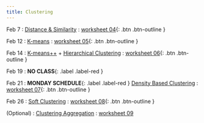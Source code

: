 ```yaml
---
title: Clustering
---
```


Feb 7 
: [Distance & Similarity](https://github.com/gallettilance/Data-Science-Fundamentals/raw/main/lecture_04/04_Distance_%26_Similarity.pdf) 
  : [worksheet 04](https://github.com/gallettilance/Data-Science-Fundamentals/blob/main/lecture_04/worksheet_04.ipynb){: .btn .btn-outline } 

Feb 12 
: [K-means](https://github.com/gallettilance/Data-Science-Fundamentals/raw/main/lecture_05/05_Clustering_Kmeans.pdf) 
  : [worksheet 05](https://github.com/gallettilance/Data-Science-Fundamentals/blob/main/lecture_05/worksheet_05.ipynb){: .btn .btn-outline } 

Feb 14 
: [K-means++](https://github.com/gallettilance/Data-Science-Fundamentals/raw/main/lecture_06/06_Kmeans++.pdf) + [Hierarchical Clustering](https://github.com/gallettilance/Data-Science-Fundamentals/raw/main/lecture_06/06_Hierarchical_Clustering.pdf) 
  : [worksheet 06](https://github.com/gallettilance/Data-Science-Fundamentals/blob/main/lecture_06/worksheet_06.ipynb){: .btn .btn-outline } 

Feb 19
: **NO CLASS**{: .label .label-red } 

Feb 21 
: **MONDAY SCHEDULE**{: .label .label-red } [Density Based Clustering](https://github.com/gallettilance/Data-Science-Fundamentals/raw/main/lecture_07/07_Density_Based_Clustering.pdf) 
  : [worksheet 07](https://github.com/gallettilance/Data-Science-Fundamentals/blob/main/lecture_07/worksheet_07.ipynb){: .btn .btn-outline } 

Feb 26 
: [Soft Clustering](https://github.com/gallettilance/Data-Science-Fundamentals/raw/main/lecture_08/08_Soft_Clustering.pdf) 
  : [worksheet 08](https://github.com/gallettilance/Data-Science-Fundamentals/blob/main/lecture_08/worksheet_08.ipynb){: .btn .btn-outline } 

(Optional) 
: [Clustering Aggregation](https://github.com/gallettilance/Data-Science-Fundamentals/raw/main/lecture_09/09_Clustering_Aggregation.pdf) 
  : [worksheet 09](https://github.com/gallettilance/Data-Science-Fundamentals/blob/main/lecture_09/worksheet_09.ipynb)  
